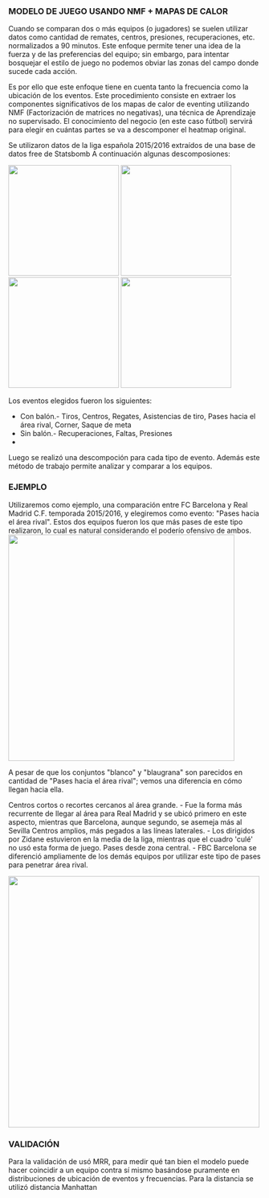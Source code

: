 ### MODELO DE JUEGO USANDO NMF + MAPAS DE CALOR

Cuando se comparan dos o más equipos (o jugadores) se suelen utilizar datos como cantidad de remates, centros, presiones, recuperaciones, etc. normalizados a 90 minutos. Este enfoque permite tener una idea de la fuerza y de las preferencias del equipo; sin embargo, para intentar bosquejar el estilo de juego no podemos obviar las zonas del campo donde sucede cada acción.

Es por ello que este enfoque tiene en cuenta tanto la frecuencia como la ubicación de los eventos. Este procedimiento consiste en extraer los componentes significativos de los mapas de calor de eventing utilizando NMF (Factorización de matrices no negativas), una técnica de Aprendizaje no supervisado. El conocimiento del negocio (en este caso fútbol) servirá para elegir en cuántas partes se va a descomponer el heatmap original.

Se utilizaron datos de la liga española 2015/2016 extraídos de una base de datos free de Statsbomb
A continuación algunas descomposiones:

<img src="https://github.com/user-attachments/assets/831d323d-2ceb-4d4a-8653-f77ced06b5d8" width="220"/>
<img src="https://github.com/user-attachments/assets/ecbd93f3-3704-441d-99d8-d98d4ce249d4" width="220"/>
<img src="https://github.com/user-attachments/assets/a0c042cc-0bba-4128-bcd0-6dd8370c0797" width="220"/>
<img src="https://github.com/user-attachments/assets/01215f54-c654-454b-9915-434a43905f5e" width="220"/>

Los eventos elegidos fueron los siguientes: 
- Con balón.- Tiros, Centros, Regates, Asistencias de tiro, Pases hacia el área rival, Corner, Saque de meta
- Sin balón.- Recuperaciones, Faltas, Presiones
- 
Luego se realizó una descompoción para cada tipo de evento. Además este método de trabajo permite analizar y comparar a los equipos. 

### EJEMPLO
Utilizaremos como ejemplo, una comparación entre FC Barcelona y Real Madrid C.F. temporada 2015/2016, y elegiremos como evento: "Pases hacia el área rival". Estos dos equipos fueron los que más pases de este tipo realizaron, lo cual es natural considerando el poderío ofensivo de ambos. 
<img src="https://github.com/user-attachments/assets/84dd59c9-1da8-43c3-b8bd-00b75bd06000" width="450"/>

A pesar de que los conjuntos "blanco" y "blaugrana" son parecidos en cantidad de "Pases hacia el área rival"; vemos una diferencia en cómo llegan hacia ella.

Centros cortos o recortes cercanos al área grande. - Fue la forma más recurrente de llegar al área para Real Madrid y se ubicó primero en este aspecto, mientras que Barcelona, aunque segundo, se asemeja más al Sevilla
Centros amplios, más pegados a las líneas laterales. - Los dirigidos por Zidane estuvieron en la media de la liga, mientras que el cuadro 'culé' no usó esta forma de juego.
Pases desde zona central. - FBC Barcelona se diferenció ampliamente de los demás equipos por utilizar este tipo de pases para penetrar área rival.

<img src="https://github.com/user-attachments/assets/5c5c01f0-c6db-4f3a-a8d0-27a973aa869f" width="500"/>

### VALIDACIÓN
Para la validación de usó MRR, para medir qué tan bien el modelo puede hacer coincidir a un equipo contra sí mismo basándose puramente en distribuciones de ubicación de eventos y frecuencias.
Para la distancia se utilizó distancia Manhattan
